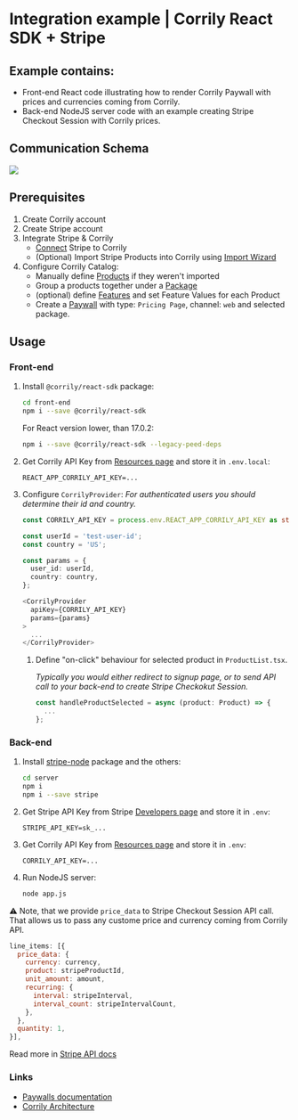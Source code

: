 # Integration example | Corrily React SDK + Stripe

## Example contains:
- Front-end React code illustrating how to render Corrily Paywall with prices and currencies coming from Corrily.
- Back-end NodeJS server code with an example creating Stripe Checkout Session with Corrily prices.


## Communication Schema
<image src="./docs/stripe-control-flow.jpg" />


## Prerequisites
1. Create Corrily account
2. Create Stripe account
3. Integrate Stripe & Corrily
    - [Connect](https://dashboard.corrily.com/integrations) Stripe to Corrily  
    - (Optional) Import Stripe Products into Corrily using [Import Wizard](https://dashboard.corrily.com/products)
4. Configure Corrily Catalog:
    - Manually define [Products](https://dashboard.corrily.com/products) if they weren't imported
    - Group a products together under a [Package](https://dashboard.corrily.com/packages)
    - (optional) define [Features](https://dashboard.corrily.com/features) and set Feature Values for each Product
    - Create a [Paywall](https://dashboard.corrily.com/paywalls) with type: `Pricing Page`, channel: `web` and selected package.


## Usage

### Front-end

1. Install `@corrily/react-sdk` package:

    ```bash
    cd front-end
    npm i --save @corrily/react-sdk
    ```

    For React version lower, than 17.0.2:
    ```bash
    npm i --save @corrily/react-sdk --legacy-peed-deps
    ```

2. Get Corrily API Key from [Resources page](https://dashboard.corrily.com/resources) and store it in `.env.local`:
    ```
    REACT_APP_CORRILY_API_KEY=...
    ```

3. Configure `CorrilyProvider`:
    _For authenticated users you should determine their id and country._

    ```typescript
    const CORRILY_API_KEY = process.env.REACT_APP_CORRILY_API_KEY as string;
 
    const userId = 'test-user-id';
    const country = 'US';

    const params = {
      user_id: userId,
      country: country,
    };

    <CorrilyProvider
      apiKey={CORRILY_API_KEY}
      params={params}
    >
      ...
    </CorrilyProvider>
    ```

   1. Define "on-click" behaviour for selected product in `ProductList.tsx`.

       _Typically you would either redirect to signup page, or to send API call to your back-end to create Stripe Checkokut Session._

       ```typescript
       const handleProductSelected = async (product: Product) => {
         ...
       };
       ```

### Back-end

1. Install [stripe-node](https://github.com/stripe/stripe-node) package and the others:

    ```bash
    cd server
    npm i
    npm i --save stripe
    ```

2. Get Stripe API Key from Stripe [Developers page](https://dashboard.stripe.com/test/apikeys) and store it in `.env`:
    ```
    STRIPE_API_KEY=sk_...
    ```

3. Get Corrily API Key from [Resources page](https://dashboard.corrily.com/resources) and store it in `.env`:
    ```
    CORRILY_API_KEY=...
    ```

4. Run NodeJS server:

    ```bash
    node app.js
    ```

⚠️ Note, that we provide `price_data` to Stripe Checkout Session API call.
That allows us to pass any custome price and currency coming from Corrily API.

```javascript
line_items: [{
  price_data: {
    currency: currency,
    product: stripeProductId,
    unit_amount: amount,
    recurring: {
      interval: stripeInterval,
      interval_count: stripeIntervalCount,
    },
  },
  quantity: 1,
}],
```

Read more in [Stripe API docs](https://stripe.com/docs/api/checkout/sessions/create#create_checkout_session-line_items-price_data-product_data)

### Links
 - [Paywalls documentation](https://docs.corrily.com/paywall-builder/configure)  
 - [Corrily Architecture](https://docs.corrily.com/basics/02_corrily-architecture)  
